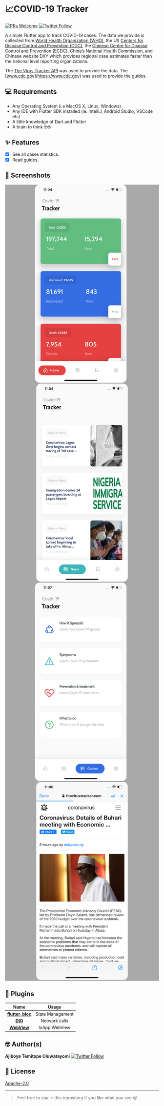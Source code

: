 # 📈COVID-19 Tracker 
[![PRs Welcome](https://img.shields.io/badge/PRs-welcome-brightgreen.svg?style=flat-square)](http://makeapullrequest.com) [![Twitter Follow](https://img.shields.io/twitter/follow/olu_tayormi?label=Follow&style=social)](https://twitter.com/olu_tayormi)

A simple Flutter app to track COVID-19 cases.
The data we provide is collected from [World Health Organization (WHO)](https://www.who.int/), the US [Centers for Disease Control and Prevention (CDC)](https://www.cdc.gov), the [Chinese Centre for Disease Control and Prevention (ECDC)](http://www.chinacdc.cn/en/), [China’s National Health Commission](http://en.nhc.gov.cn/), and Chinese website DXY which provides regional case estimates faster than the national level reporting organizations.

The [The Virus Tracker API](https://thevirustracker.com/api) was used to provide the data.
The [www.cdc.gov](https://www.cdc.gov) was used to provide the guides.

<!-- <a href="http://download1523.mediafire.com/47ofh2ic5wdg/tk77cflsp5alb6j/app-release.apk"><img src="https://playerzon.com/asset/download.png" width="200"></img></a> -->


## 💻 Requirements
* Any Operating System (i.e MacOS X, Linux, Windows)
* Any IDE with Flutter SDK installed (ie. IntelliJ, Android Studio, VSCode etc)
* A little knowledge of Dart and Flutter
* A brain to think 🤓🤓

## ✨ Features
- [x] See all cases statistics.
- [x] Read guides.

## 📸 Screenshots
<div style="background-color:rgb(169,169,169); text-align:center">
<img src="screenshots/ss1.png" width="300" style="border-radius: 15px">
&nbsp;
<img src="screenshots/ss2.png" width="300" style="border-radius: 15px">
</div>


<div style="background-color:rgb(169,169,169); text-align:center">
<img src="screenshots/ss3.png" width="300" style="border-radius: 15px">
&nbsp;
<img src="screenshots/ss4.png" width="300" style="border-radius: 15px">
</div>

## 🔌 Plugins
| Name | Usage |
|:------:|:-------:|
|[**flutter_bloc**](https://pub.dev/packages/flutter_bloc)| State Management|
|[**DIO**](https://pub.dev/packages/dio)| Network calls|
|[**WebView**](https://pub.dev/packages/webview_flutter)| InApp WebView|


## 🤓 Author(s)
**Ajiboye Temitope Oluwatayomi** [![Twitter Follow](https://img.shields.io/twitter/follow/olu_tayormi?label=Follow&style=social)](https://twitter.com/olu_tayormi)



## 🔖 License
[Apache-2.0](https://github.com/tayormi/covid_tracker/blob/master/LICENSE)

***
> Feel free to star ⭐ this repository if you like what you see 😉.